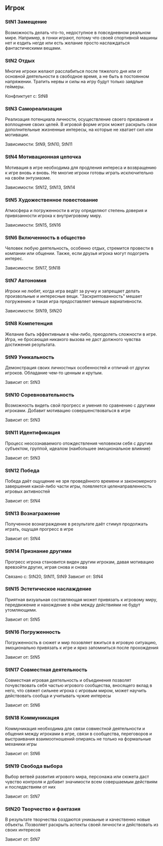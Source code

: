 ## Игрок

### StN1 Замещение
Возможность делать что-то, недоступное в повседневном реальном мире. Например, в гонки играют,
потому что своей спортивной машины нет и ездить негде или есть желание просто наслаждаться
фантастическими вещами.

### StN2 Отдых
Многие игроки желают расслабиться после тяжелого дня или от основной деятельности в свободное время,
а не быть в постоянном напряжении. Тратить нервы и силы на игру будут только заядлые геймеры.

Конфликтует с: StN8

### StN3 Самореализация
Реализация потенциала личности, осуществление своего призвания и воплощение своих целей.
В игровой форме игрок может раскрыть свои дополнительные жизненные интересы, на которые
не хватает сил или мотивации.

Зависимости: StN9, StN10, StN11

### StN4 Мотивационная цепочка
Мотивация в игре необходима для продления интереса и возвращению к игре вновь и вновь.
Не многие игроки готовы играть исключительно на своём энтузиазме.

Зависимости: StN12, StN13, StN14

### StN5 Художественное повестование
Атмосфера и погруженности в игру определяют степень доверия
и привязанности игрока к внутригровому миру.

Зависимости: StN15, StN16

### StN6 Включенность в общество
Человек любую деятельность, особенно отдых, стремится провести в компании или общении. Также,
если друзья игрока могут подогреть интерес.

Зависимости: StN17, StN18

### StN7 Автономия
Игроки не любят, когда игра ведёт за ручку и запрещает делать произвольные и интересные вещи.
"Заскриптованность" мешает погружению и такая игра предоставляет меньше вариативности.

Зависимости: StN19, StN20

### StN8 Компетенция
Желание быть эффективным в чём-либо, преодолеть сложности в игре. Игра, не бросающая никакого
вызова не даст должного чувства достижения результата.

### StN9 Уникальность
Демонстрация своих личностных особенностей и отличий от других игроков. Обладание
чем-то ценным и крутым.

Зависит от: StN3

### StN10 Соревновательность
Возможность видеть свой прогресс и умения по сравнению с другими игроками. Добавит
мотивацию совершенствоваться в игре

Зависит от: StN3

### StN11 Идентификация
Процесс неосознаваемого отождествления человеком себя с другим субъектом,
группой, идеалом (наибольшее эмоциональное влияние)

Зависит от: StN3

### StN12 Победа
Победа даёт ощущение не зря проведённого времени и закономерного завершения какой-либо
части игры, появляется целенаправленность игровых активностей

Зависит от: StN4

### StN13 Вознагражение
Полученное вознаграждение в результате даёт стимул продолжать играть, ощущая прогресс в игре

Зависит от: StN4

### StN14 Признание другими
Прогресс игрока становится виден другим игрокам, давая мотивацию вревзойти других,
играя снова и снова

Связано с: StN20, StN11, StN9
Зависит от: StN4

### StN15 Эстетическое наслаждение
Приятная визуальная составляющая может привязать к игровому миру, передвижение и нахождение в нём
между действиями не будут утомляющими.

Зависит от: StN5

### StN16 Погруженность
Погруженность в сюжет и мир позовляет вжиться в игровую ситуацию, эмоционально привязать к игре и
ярко запомниться после прохождения

Зависит от: StN5

### StN17 Совместная деятельность
Совместная игровая деятельность и объединения позволят почувствовать себя частью игрового
сообщества, вносящего вклад в него, что свяжет сильнее игрока с игровым миром, может научить
действовать сообща и учитывать чужие интересы

Зависит от: StN6

### StN18 Коммуникация
Коммуникация необходима для связи совместной деятельности и общения между игроками в игре,
связи в сообщества, переговоров и выстраивания взаимоотношений опираясь не только на формальные
механики игры

Зависит от: StN6

### StN19 Свобода выбора
Выбор ветвей развития игрового мира, персонажа или сюжета даст чувство контроля и добавит
значимости всем совершаемым действиям и последвствиям от них

Зависит от: StN7

### StN20 Творчество и фантазия
В результате творчества создаются уникаьные и качественно новые объекты. Позволяет раскрыть
аспекты своей личности и действовать из своих интересов

Зависит от: StN7
